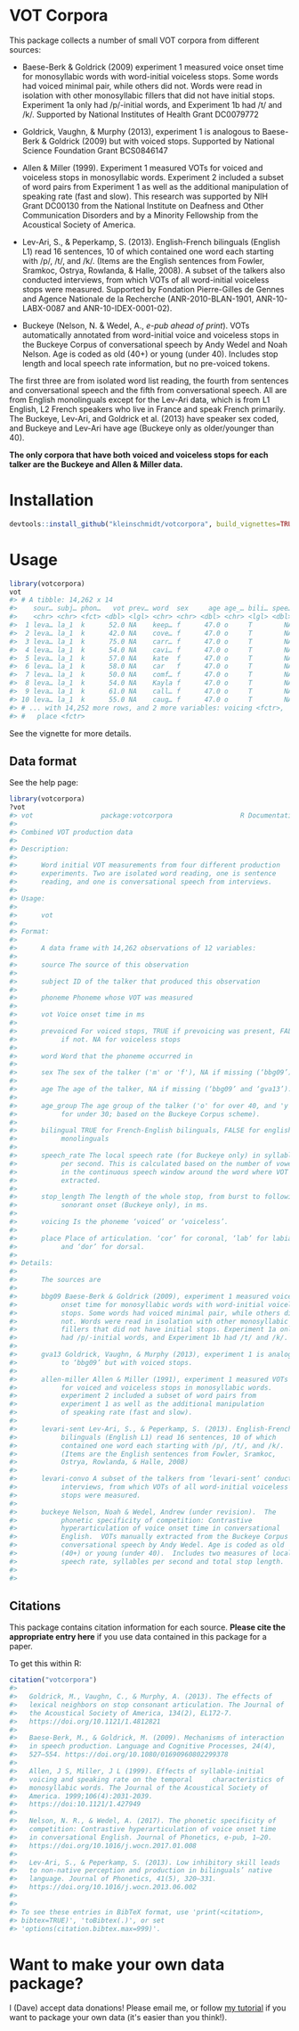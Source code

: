 # VOT Corpora

This package collects a number of small VOT corpora from different sources:

* Baese-Berk & Goldrick (2009) experiment 1 measured voice onset time for
  monosyllabic words with word-initial voiceless stops. Some words had voiced
  minimal pair, while others did not. Words were read in isolation with other
  monosyllabic fillers that did not have initial stops. Experiment 1a only had
  /p/-initial words, and Experiment 1b had /t/ and /k/.  Supported by National
  Institutes of Health Grant DC0079772

* Goldrick, Vaughn, & Murphy (2013), experiment 1 is analogous to Baese-Berk &
  Goldrick (2009) but with voiced stops.  Supported by National Science
  Foundation Grant BCS0846147

* Allen & Miller (1999). Experiment 1 measured VOTs for voiced and voiceless stops
  in monosyllabic words. Experiment 2 included a subset of word pairs from Experiment
  1 as well as the additional manipulation of speaking rate (fast and slow).
  This research was supported by NIH Grant DC00130 from the National Institute
  on Deafness and Other Communication Disorders and by a Minority Fellowship
  from the Acoustical Society of America.

* Lev-Ari, S., & Peperkamp, S. (2013). English-French bilinguals (English L1)
  read 16 sentences, 10 of which contained one word each starting with /p/, /t/,
  and /k/. (Items are the English sentences from Fowler, Sramkoc, Ostrya,
  Rowlanda, & Halle, 2008). A subset of the talkers also conducted interviews,
  from which VOTs of all word-initial voiceless stops were measured.  Supported
  by Fondation Pierre-Gilles de Gennes and Agence Nationale de la Recherche
  (ANR-2010-BLAN-1901, ANR-10-LABX-0087 and ANR-10-IDEX-0001-02).

* Buckeye (Nelson, N. & Wedel, A., _e-pub ahead of print_). VOTs
  automatically annotated from word-initial voice and voiceless stops in the
  Buckeye Corpus of conversational speech by Andy Wedel and Noah Nelson.  Age is
  coded as old (40+) or young (under 40).  Includes stop length and local speech
  rate information, but no pre-voiced tokens.


The first three are from isolated word list reading, the fourth from sentences and
conversational speech and the fifth from conversational speech. All are from
English monolinguals except for the Lev-Ari data, which is from L1 English, L2
French speakers who live in France and speak French primarily. The Buckeye,
Lev-Ari, and Goldrick et al. (2013) have speaker sex coded, and Buckeye and
Lev-Ari have age (Buckeye only as older/younger than 40).

__The only corpora that have both voiced and voiceless stops for each talker are the
Buckeye and Allen & Miller data.__

# Installation

```r
devtools::install_github("kleinschmidt/votcorpora", build_vignettes=TRUE)
```

# Usage

``` r
library(votcorpora)
vot
#> # A tibble: 14,262 x 14
#>    sour… subj… phon…   vot prev… word  sex     age age_… bili… spee… stop…
#>    <chr> <chr> <fct> <dbl> <lgl> <chr> <chr> <dbl> <chr> <lgl> <dbl> <dbl>
#>  1 leva… la_1  k      52.0 NA    keep… f      47.0 o     T        NA    NA
#>  2 leva… la_1  k      42.0 NA    cove… f      47.0 o     T        NA    NA
#>  3 leva… la_1  k      75.0 NA    carr… f      47.0 o     T        NA    NA
#>  4 leva… la_1  k      54.0 NA    cavi… f      47.0 o     T        NA    NA
#>  5 leva… la_1  k      57.0 NA    kate  f      47.0 o     T        NA    NA
#>  6 leva… la_1  k      58.0 NA    car   f      47.0 o     T        NA    NA
#>  7 leva… la_1  k      50.0 NA    comf… f      47.0 o     T        NA    NA
#>  8 leva… la_1  k      54.0 NA    Kayla f      47.0 o     T        NA    NA
#>  9 leva… la_1  k      61.0 NA    call… f      47.0 o     T        NA    NA
#> 10 leva… la_1  k      55.0 NA    caug… f      47.0 o     T        NA    NA
#> # ... with 14,252 more rows, and 2 more variables: voicing <fctr>,
#> #   place <fctr>
```

See the vignette for more details.

## Data format

See the help page:

``` r
library(votcorpora)
?vot
#> vot                 package:votcorpora                 R Documentation
#>
#> Combined VOT production data
#>
#> Description:
#>
#>      Word initial VOT measurements from four different production
#>      experiments. Two are isolated word reading, one is sentence
#>      reading, and one is conversational speech from interviews.
#>
#> Usage:
#>
#>      vot
#>      
#> Format:
#>
#>      A data frame with 14,262 observations of 12 variables:
#>
#>      source The source of this observation
#>
#>      subject ID of the talker that produced this observation
#>
#>      phoneme Phoneme whose VOT was measured
#>
#>      vot Voice onset time in ms
#>
#>      prevoiced For voiced stops, TRUE if prevoicing was present, FALSE
#>           if not. NA for voiceless stops
#>
#>      word Word that the phoneme occurred in
#>
#>      sex The sex of the talker ('m' or 'f'), NA if missing (‘bbg09’).
#>
#>      age The age of the talker, NA if missing (‘bbg09’ and ‘gva13’).
#>
#>      age_group The age group of the talker ('o' for over 40, and 'y'
#>           for under 30; based on the Buckeye Corpus scheme).
#>
#>      bilingual TRUE for French-English bilinguals, FALSE for english
#>           monolinguals
#>
#>      speech_rate The local speech rate (for Buckeye only) in syllables
#>           per second. This is calculated based on the number of vowels
#>           in the continuous speech window around the word where VOT was
#>           extracted.
#>
#>      stop_length The length of the whole stop, from burst to following
#>           sonorant onset (Buckeye only), in ms.
#>
#>      voicing Is the phoneme ‘voiced’ or ‘voiceless’.
#>
#>      place Place of articulation. ‘cor’ for coronal, ‘lab’ for labial,
#>           and ‘dor’ for dorsal.
#>
#> Details:
#>
#>      The sources are
#>
#>      bbg09 Baese-Berk & Goldrick (2009), experiment 1 measured voice
#>           onset time for monosyllabic words with word-initial voiceless
#>           stops. Some words had voiced minimal pair, while others did
#>           not. Words were read in isolation with other monosyllabic
#>           fillers that did not have initial stops. Experiment 1a only
#>           had /p/-initial words, and Experiment 1b had /t/ and /k/.
#>
#>      gva13 Goldrick, Vaughn, & Murphy (2013), experiment 1 is analogous
#>           to ‘bbg09’ but with voiced stops.
#>
#>      allen-miller Allen & Miller (1991), experiment 1 measured VOTs 
#>           for voiced and voiceless stops in monosyllabic words.
#>           experiment 2 included a subset of word pairs from
#>           experiment 1 as well as the additional manipulation 
#>           of speaking rate (fast and slow). 
#>
#>      levari-sent Lev-Ari, S., & Peperkamp, S. (2013). English-French
#>           bilinguals (English L1) read 16 sentences, 10 of which
#>           contained one word each starting with /p/, /t/, and /k/.
#>           (Items are the English sentences from Fowler, Sramkoc,
#>           Ostrya, Rowlanda, & Halle, 2008)
#>
#>      levari-convo A subset of the talkers from ‘levari-sent’ conducted
#>           interviews, from which VOTs of all word-initial voiceless
#>           stops were measured.
#>
#>      buckeye Nelson, Noah & Wedel, Andrew (under revision).  The
#>           phonetic specificity of competition: Contrastive
#>           hyperarticulation of voice onset time in conversational
#>           English.  VOTs manually extracted from the Buckeye Corpus of
#>           conversational speech by Andy Wedel. Age is coded as old
#>           (40+) or young (under 40).  Includes two measures of local
#>           speech rate, syllables per second and total stop length.
#>
#>
```

## Citations

This package contains citation information for each source.  **Please cite the
appropriate entry here** if you use data contained in this package for a paper.

To get this within R:

``` r
citation("votcorpora")
#>
#>   Goldrick, M., Vaughn, C., & Murphy, A. (2013). The effects of
#>   lexical neighbors on stop consonant articulation. The Journal of
#>   the Acoustical Society of America, 134(2), EL172-7.
#>   https://doi.org/10.1121/1.4812821
#>
#>   Baese-Berk, M., & Goldrick, M. (2009). Mechanisms of interaction
#>   in speech production. Language and Cognitive Processes, 24(4),
#>   527–554. https://doi.org/10.1080/01690960802299378
#>
#>   Allen, J S, Miller, J L (1999). Effects of syllable-initial 
#>   voicing and speaking rate on the temporal     characteristics of 
#>   monosyllabic words. The Journal of the Acoustical Society of 
#>   America. 1999;106(4):2031-2039. 
#>   https://doi:10.1121/1.427949
#>
#>   Nelson, N. R., & Wedel, A. (2017). The phonetic specificity of
#>   competition: Contrastive hyperarticulation of voice onset time
#>   in conversational English. Journal of Phonetics, e-pub, 1–20.
#>   https://doi.org/10.1016/j.wocn.2017.01.008
#>
#>   Lev-Ari, S., & Peperkamp, S. (2013). Low inhibitory skill leads
#>   to non-native perception and production in bilinguals’ native
#>   language. Journal of Phonetics, 41(5), 320–331.
#>   https://doi.org/10.1016/j.wocn.2013.06.002
#>
#>
#> To see these entries in BibTeX format, use 'print(<citation>,
#> bibtex=TRUE)', 'toBibtex(.)', or set
#> 'options(citation.bibtex.max=999)'.
```

# Want to make your own data package?

I (Dave) accept data donations!  Please email me, or follow [my
tutorial](http://www.davekleinschmidt.com/r-packages/) if you want to package
your own data (it's easier than you think!).
